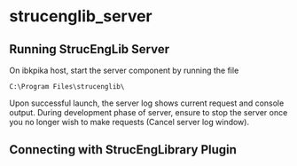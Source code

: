 # strucenglib_server

## Running StrucEngLib Server

On ibkpika host, start the server component by running the file
```
C:\Program Files\strucenglib\
```
Upon successful launch, the server log shows current request and console output.
During development phase of server, ensure to stop the server once you no longer wish to make requests
(Cancel server log window).

## Connecting with StrucEngLibrary Plugin